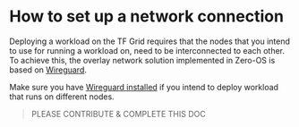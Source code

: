# How to set up a network connection

Deploying a workload on the TF Grid requires that the nodes that you intend to use for running a workload on, need to be interconnected to each other. 
To achieve this, the overlay network solution implemented in Zero-OS is based on [Wireguard](https://www.wireguard.io). 

Make sure you have [Wireguard installed](https://www.wireguard.com/install/) if you intend to deploy workload that runs on different nodes.

> PLEASE CONTRIBUTE & COMPLETE THIS DOC